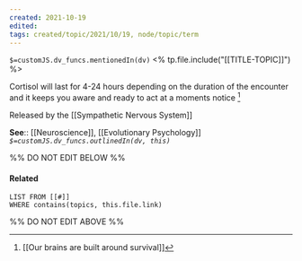```yaml
---
created: 2021-10-19
edited: 
tags: created/topic/2021/10/19, node/topic/term
---
```

`$=customJS.dv_funcs.mentionedIn(dv)`
<% tp.file.include("[[TITLE-TOPIC]]") %>



Cortisol will last for 4-24 hours depending on the duration of the encounter and it keeps you aware and ready to act at a moments notice [^1]

Released by the [[Sympathetic Nervous System]]

**See**:: [[Neuroscience]], [[Evolutionary Psychology]]
*`$=customJS.dv_funcs.outlinedIn(dv, this)`*

%% DO NOT EDIT BELOW %%
#### Related 
```dataview
LIST FROM [[#]]
WHERE contains(topics, this.file.link)
```
%% DO NOT EDIT ABOVE %%
[^1]: [[Our brains are built around survival]]

